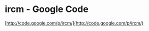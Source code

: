 <!--
id: 9835320
link: http://tumblr.atmos.org/post/9835320/ircm-google-code
slug: ircm-google-code
date: Mon Aug 27 2007 08:44:56 GMT-0700 (PDT)
publish: 2007-08-027
tags: 
title: ircm - Google Code
-->


ircm - Google Code
==================

[http://code.google.com/p/ircm/](http://code.google.com/p/ircm/)

